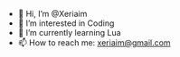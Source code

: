 - 👋 Hi, I’m @Xeriaim
- 👀 I’m interested in Coding
- 🌱 I’m currently learning Lua
- 📫 How to reach me: xeriaim@gmail.com
